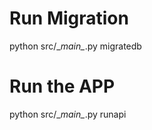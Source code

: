 # Run Migration

python src/\__main\__.py migratedb

# Run the APP

python src/\__main\__.py runapi

